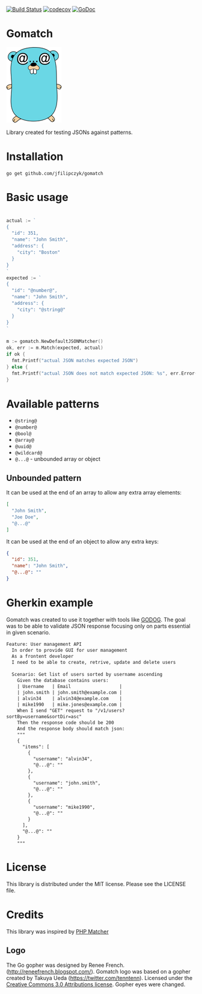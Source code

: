[![Build Status](https://travis-ci.com/jfilipczyk/gomatch.svg?branch=master)](https://travis-ci.com/jfilipczyk/gomatch)
[![codecov](https://codecov.io/gh/jfilipczyk/gomatch/branch/master/graph/badge.svg)](https://codecov.io/gh/jfilipczyk/gomatch)
[![GoDoc](https://godoc.org/github.com/jfilipczyk/gomatch?status.svg)](https://godoc.org/github.com/jfilipczyk/gomatch)

# Gomatch

![alt text](logo.png)

Library created for testing JSONs against patterns.

# Installation

```shell
go get github.com/jfilipczyk/gomatch
```

# Basic usage

```go

actual := `
{
  "id": 351,
  "name": "John Smith",
  "address": {
    "city": "Boston"
  }
}
`
expected := `
{
  "id": "@number@",
  "name": "John Smith",
  "address": {
    "city": "@string@"
  }
}
`

m := gomatch.NewDefaultJSONMatcher()
ok, err := m.Match(expected, actual)
if ok {
  fmt.Printf("actual JSON matches expected JSON")
} else {
  fmt.Printf("actual JSON does not match expected JSON: %s", err.Error())
}

```

# Available patterns

* `@string@`
* `@number@`
* `@bool@`
* `@array@`
* `@uuid@`
* `@wildcard@`
* `@...@` - unbounded array or object

## Unbounded pattern

It can be used at the end of an array to allow any extra array elements:
```json
[
  "John Smith",
  "Joe Doe",
  "@...@"
]
```

It can be used at the end of an object to allow any extra keys:
```json
{
  "id": 351,
  "name": "John Smith",
  "@...@": ""
}
```

# Gherkin example

Gomatch was created to use it together with tools like [GODOG](https://github.com/DATA-DOG/godog).
The goal was to be able to validate JSON response focusing only on parts essential in given scenario.

```gherkin
Feature: User management API
  In order to provide GUI for user management 
  As a frontent developer
  I need to be able to create, retrive, update and delete users

  Scenario: Get list of users sorted by username ascending
    Given the database contains users:
    | Username   | Email                  |
    | john.smith | john.smith@example.com |
    | alvin34    | alvin34@example.com    |
    | mike1990   | mike.jones@example.com |
    When I send "GET" request to "/v1/users?sortBy=username&sortDir=asc"
    Then the response code should be 200
    And the response body should match json:
    """
    {
      "items": [
        {
          "username": "alvin34",
          "@...@": ""
        },
        {
          "username": "john.smith",
          "@...@": ""
        },
        {
          "username": "mike1990",
          "@...@": ""
        }
      ],
      "@...@": ""
    }
    """
```

# License

This library is distributed under the MIT license. Please see the LICENSE file.

# Credits

This library was inspired by [PHP Matcher](https://github.com/coduo/php-matcher)

## Logo
The Go gopher was designed by Renee French. (http://reneefrench.blogspot.com/).
Gomatch logo was based on a gopher created by Takuya Ueda (https://twitter.com/tenntenn). Licensed under the [Creative Commons 3.0 Attributions license](http://creativecommons.org/licenses/by/3.0/deed.en). Gopher eyes were changed.